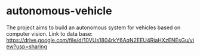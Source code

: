 # autonomous-vehicle
The project aims to build an autonomous system for vehicles based on computer vision.
Link to data base: https://drive.google.com/file/d/10VUs1804rkY6AqN2EEU4RiaHXzENEsGu/view?usp=sharing